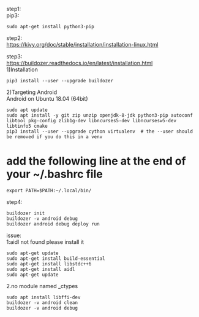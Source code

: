 step1:  
pip3:  
``` 
sudo apt-get install python3-pip  
``` 

step2:   
https://kivy.org/doc/stable/installation/installation-linux.html  


step3:  
https://buildozer.readthedocs.io/en/latest/installation.html  
1)Installation  
``` 
pip3 install --user --upgrade buildozer  
``` 
2)Targeting Android  
Android on Ubuntu 18.04 (64bit)  
``` 
sudo apt update  
sudo apt install -y git zip unzip openjdk-8-jdk python3-pip autoconf libtool pkg-config zlib1g-dev libncurses5-dev libncursesw5-dev libtinfo5 cmake   
pip3 install --user --upgrade cython virtualenv  # the --user should be removed if you do this in a venv   
``` 

# add the following line at the end of your ~/.bashrc file  
``` 
export PATH=$PATH:~/.local/bin/  
``` 

step4:
``` 
buildozer init  
buildozer -v android debug  
buildozer android debug deploy run  
``` 


issue:  
1:aidl not found please install it  
``` 
sudo apt-get update  
sudo apt-get install build-essential  
sudo apt-get install libstdc++6  
sudo apt-get install aidl   
sudo apt-get update  
``` 

2.no module named _ctypes  
``` 
sudo apt install libffi-dev  
buildozer -v android clean  
buildozer -v android debug  
``` 



